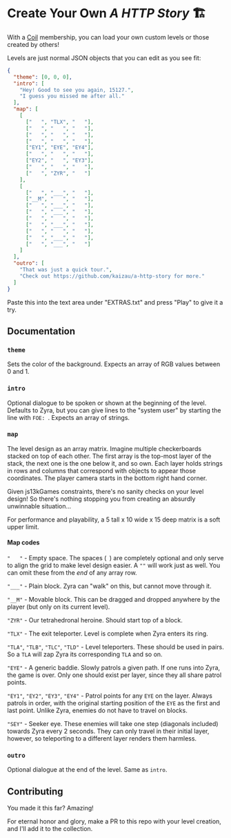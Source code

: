 # Create Your Own _A HTTP Story_ 🏗

With a [Coil](https://coil.com/) membership, you can load your own custom
levels or those created by others!

Levels are just normal JSON objects that you can edit as you see fit:

```json
{
  "theme": [0, 0, 0],
  "intro": [
    "Hey! Good to see you again, 15127.",
    "I guess you missed me after all."
  ],
  "map": [
    [
      ["   ", "TLX", "   "],
      ["   ", "   ", "   "],
      ["   ", "   ", "   "],
      ["   ", "   ", "   "],
      ["EY1", "EYE", "EY4"],
      ["   ", "   ", "   "],
      ["EY2", "   ", "EY3"],
      ["   ", "   ", "   "],
      ["   ", "ZYR", "   "]
    ],
    [
      ["   ", "___", "   "],
      ["__M", "   ", "   "],
      ["   ", "___", "   "],
      ["   ", "___", "   "],
      ["   ", "   ", "   "],
      ["   ", "___", "   "],
      ["   ", "   ", "   "],
      ["   ", "___", "   "],
      ["   ", "___", "   "]
    ]
  ],
  "outro": [
    "That was just a quick tour.",
    "Check out https://github.com/kaizau/a-http-story for more."
  ]
}
```

Paste this into the text area under "EXTRAS.txt" and press "Play" to give it a
try.

## Documentation

### `theme`

Sets the color of the background. Expects an array of RGB values between 0 and 1.

### `intro`

Optional dialogue to be spoken or shown at the beginning of the level. Defaults
to Zyra, but you can give lines to the "system user" by starting the line with
`FOE: `. Expects an array of strings.

### `map`

The level design as an array matrix. Imagine multiple checkerboards stacked on
top of each other. The first array is the top-most layer of the stack, the next
one is the one below it, and so own. Each layer holds strings in rows and
columns that correspond with objects to appear those coordinates. The player
camera starts in the bottom right hand corner.

Given js13kGames constraints, there's no sanity checks on your level design! So
there's nothing stopping you from creating an absurdly unwinnable situation...

For performance and playability, a 5 tall x 10 wide x 15 deep matrix is a soft
upper limit.

#### Map codes

<code>"&nbsp;&nbsp;&nbsp;"</code> - Empty space. The spaces (` `) are
completely optional and only serve to align the grid to make level design
easier. A `""` will work just as well. You can omit these from the _end_ of any
array row.

`"___"` - Plain block. Zyra can "walk" on this, but cannot move through it.

`"__M"` - Movable block. This can be dragged and dropped anywhere by the player
(but only on its current level).

`"ZYR"` - Our tetrahedronal heroine. Should start top of a block.

`"TLX"` - The exit teleporter. Level is complete when Zyra enters its ring.

`"TLA"`, `"TLB"`, `"TLC"`, `"TLD"` - Level teleporters. These should be used in
pairs. So a `TLA` will zap Zyra its corresponding `TLA` and so on.

`"EYE"` - A generic baddie. Slowly patrols a given path. If one runs into Zyra,
the game is over. Only one should exist per layer, since they all share patrol
points.

`"EY1"`, `"EY2"`, `"EY3"`, `"EY4"` - Patrol points for any `EYE` on the layer.
Always patrols in order, with the original starting position of the `EYE` as
the first and last point. Unlike Zyra, enemies do not have to travel on blocks.

`"SEY"` - Seeker eye. These enemies will take one step (diagonals included)
towards Zyra every 2 seconds. They can only travel in their initial layer,
however, so teleporting to a different layer renders them harmless.

### `outro`

Optional dialogue at the end of the level. Same as `intro`.

## Contributing

You made it this far? Amazing!

For eternal honor and glory, make a PR to this repo with your level creation,
and I'll add it to the collection.
